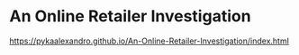 # An Online Retailer Investigation

https://pykaalexandro.github.io/An-Online-Retailer-Investigation/index.html
